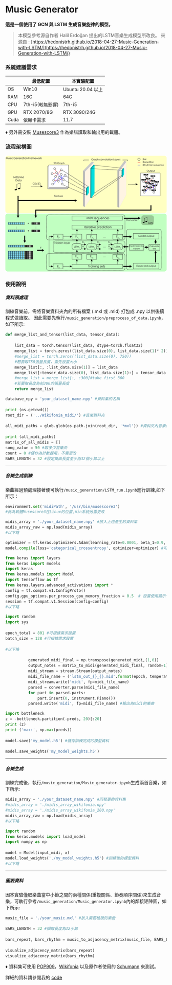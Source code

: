 # Music Generator

**這是一個使用了 GCN 與 LSTM 生成音樂旋律的模型。**

> 本模型參考源自作者 Halil Erdoğan 提出的LSTM音樂生成模型所改良。
來源自 : [https://hedonistrh.github.io/2018-04-27-Music-Generation-with-LSTM/](https://hedonistrh.github.io/2018-04-27-Music-Generation-with-LSTM/)

### 系統建議需求


|   | 最低配置  | 本實驗配置  |
| ------------ | ------------ | ------------ |
| OS  |  Win10 | Ubuntu 20.04 以上  |
| RAM  | 16G  | 64G |
| CPU  | 7th-i5(較無影響)  |  7th-i5 |
| GPU  | RTX 2070/8G  | RTX 3090/24G  |
| Cuda  | 依顯卡需求  | 11.7 |
&diams; 另外需安裝 [Musescore3](https://musescore.org/en/3.0 "Musescore3") 作為樂譜讀取和輸出用的載體。

### 流程架構圖
![Music Generation Framework](GCN_LSTM.jpg)

### 使用說明
##### 資料預處理
訓練音樂前，需將音樂資料夾內的所有檔案 (.mxl 或 .mid) 打包成 .npy 以供後續程式做讀取。
因此需要先執行`/music_generation/preprocess_of_data.ipynb`，如下所示:
```python
def merge_list_and_tensor(list_data, tensor_data):
    
    list_data = torch.tensor(list_data, dtype=torch.float32)
    merge_list = torch.zeros((list_data.size(0), list_data.size(1)* 2))
    #merge_list = torch.zeros((list_data.size(0), 750))
	#若要取750張量長度，需先設置大小
    merge_list[:, :list_data.size(1)] = list_data
    merge_list[:tensor_data.size(0), list_data.size(1):] = tensor_data
	#merge_list = merge_list[:, :300]#take first 300
	#若要取長度為前300的張量長度
    return merge_list
```
```python
database_npy = 'your_dataset_name.npy' #資料集的名稱

print (os.getcwd())
root_dir = ('../Wikifonia_midi/') #音樂資料夾

all_midi_paths = glob.glob(os.path.join(root_dir, '*mxl')) #資料夾內音樂的格式

print (all_midi_paths)
matrix_of_all_midis = []
song_value = 50 #取多少首樂曲
count = 0 #僅作為計數器用，不需更改
BARS_LENGTH = 32 #設定樂曲長度至少為32個小節以上
```

------------


##### 音樂生成訓練
樂曲經過預處理接著便可執行`/music_generation/LSTM_run.ipynb`進行訓練,如下所示：
```python
environment.set('midiPath', '/usr/bin/musescore3')
#此為軟體Musescore3在Linux的位置,Win系統另需更改
```
```python
midis_array = './your_dataset_name.npy' #放入上述產生的資料集
midis_array_raw = np.load(midis_array)
#以下略
```
```python
optimizer = tf.keras.optimizers.Adam(learning_rate=0.0001, beta_1=0.9, beta_2=0.999, epsilon=1e-8, decay=0.04, amsgrad=False,clipvalue=0.3) #可根據需求調整
model.compile(loss='categorical_crossentropy', optimizer=optimizer) #可根據需求調整
```
```python
from keras import layers
from keras import models
import keras
from keras.models import Model
import tensorflow as tf
from keras.layers.advanced_activations import *
config = tf.compat.v1.ConfigProto()
config.gpu_options.per_process_gpu_memory_fraction = 0.5  # 設置使用顯示卡顯存的比例，例如0.5表示使用一半的顯存，不需要限制可刪除此行
session = tf.compat.v1.Session(config=config)
#以下略
```
```python
import random
import sys

epoch_total = 801 #可根據需求設置
batch_size = 128 #可根據需求設置

#以下略

          generated_midi_final = np.transpose(generated_midi,(1,0))
          output_notes = matrix_to_midi(generated_midi_final, random=1)
          midi_stream = stream.Stream(output_notes)
          midi_file_name = ('lstm_out_{}_{}.mid'.format(epoch, temperature))
          midi_stream.write('midi', fp=midi_file_name)
          parsed = converter.parse(midi_file_name)
          for part in parsed.parts:
              part.insert(0, instrument.Piano())
          parsed.write('midi', fp=midi_file_name) #輸出為midi的樂曲
```
```python
import bottleneck 
z = -bottleneck.partition(-preds, 20)[:20]
print (z)
print ('max:', np.max(preds))

model.save('my_model.h5') #儲存訓練完成的模型資料

model.save_weights('my_model_weights.h5')
```

------------

##### 音樂生成
訓練完成後，執行`/music_generation/Music_generator.ipynb`生成兩首音樂，如下所示:
```python
midis_array = './your_dataset_name.npy' #同樣更換資料集
#midis_array = './midis_array_wikifonia.npy'
#midis_array = './midis_array_wikifonia_200.npy'
midis_array_raw = np.load(midis_array)
#以下略
```
```python
import random
from keras.models import load_model
import numpy as np

model = Model(input_midi, x)
model.load_weights('./my_model_weights.h5') #訓練後的模型資料
#以下略
```

------------

##### 圖表資料
因本實驗僅取樂曲當中小節之間的兩種關係(重複關係、節奏順序關係)來生成音樂，可執行參考`/music_generation/Music_generator.ipynb`內的鄰接矩陣圖，如下所示:
```python
music_file = './your_music.mxl' #放入需要檢視的樂曲

BARS_LENGTH = 32 #擷取長度為32小節

bars_repeat, bars_rhythm = music_to_adjacency_metrix(music_file, BARS_LENGTH)

visualize_adjacency_matrix(bars_repeat)
visualize_adjacency_matrix(bars_rhythm)
```

&diams; 資料集可使用 [POP909](https://github.com/music-x-lab/POP909-Dataset)，[Wikifonia](https://github.com/00sapo/OpenEWLD) 以及原作者使用的 [Schumann](https://github.com/hedonistrh/bestekar) 來測試。

詳細的資料請參閱我的 [code](https://github.com/Zedekian/Music_gerenation/blob/main/Music_generator.ipynb)
